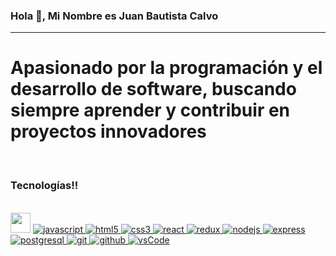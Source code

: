 ### Hola 👋, Mi Nombre es Juan Bautista Calvo
<hr>
<h1>Apasionado por la programación y el desarrollo de software, buscando siempre aprender y contribuir en proyectos innovadores</h1>


<div>
 <br>
  
  <h3>Tecnologías!!</h3> 
  
  <br>
  
  <img src="https://media2.giphy.com/media/QssGEmpkyEOhBCb7e1/giphy.gif?cid=ecf05e47a0n3gi1bfqntqmob8g9aid1oyj2wr3ds3mg700bl&rid=giphy.gif" width="32px"> 
  <a href="https://developer.mozilla.org/es/docs/Web/JavaScript" target="_blank"> 
    <img src="https://img.shields.io/badge/Javascript-F7DF1E.svg?style=for-the-badge&logo=javascript&logoColor=black"
      alt="javascript"/> 
  </a>
  <a href="https://www.w3.org/html/" target="_blank"> 
    <img src="https://img.shields.io/badge/HTML5-E34F26.svg?style=for-the-badge&logo=html5&logoColor=white"
      alt="html5"/> 
  </a>
  <a href="https://www.w3schools.com/css/" target="_blank">
    <img src="https://img.shields.io/badge/CSS3-1572B6.svg?style=for-the-badge&logo=css3&logoColor=white"
      alt="css3"/>
  </a>
  <a href="https://reactjs.org/" target="_blank"> 
    <img src="https://img.shields.io/badge/React-61DAFB.svg?style=for-the-badge&logo=react&logoColor=black"
      alt="react"/> 
  </a>
  <a href="https://redux.js.org" target="_blank"> 
    <img src="https://img.shields.io/badge/Redux-764ABC?style=for-the-badge&logo=redux&logoColor=FAFAFA"
      alt="redux"/> 
  </a>
  <a href="https://nodejs.org" target="_blank"> 
    <img src="https://img.shields.io/badge/Node.js-339933.svg?style=for-the-badge&logo=nodedotjs&logoColor=white"
      alt="nodejs"/> 
  </a>
  <a href="https://expressjs.com" target="_blank">
    <img src="https://img.shields.io/badge/Express-000000.svg?style=for-the-badge&logo=express&logoColor=white"
      alt="express" />
  </a>     
  <a href="https://www.postgresql.org" target="_blank"> 
    <img src="https://img.shields.io/badge/PostgreSQL-4169E1.svg?style=for-the-badge&logo=postgresql&logoColor=white"
      alt="postgresql"/> 
  </a>
  <a href="https://git-scm.com/" target="_blank">
    <img src="https://img.shields.io/badge/Git-F05032.svg?style=for-the-badge&logo=git&logoColor=white"
      alt="git"/>
  </a>
  <a href="https://github.com/Bautista" target="_blank">
    <img src="https://img.shields.io/badge/GitHub-181717.svg?style=for-the-badge&logo=github&logoColor=white" alt="github" />
  </a>
  <a href="https://code.visualstudio.com/" target="_blank">
    <img src="https://img.shields.io/badge/VSCode-007ACC.svg?style=for-the-badge&logo=visualstudiocode&logoColor=white" alt="vsCode"/> 
  </a>

 </div>
